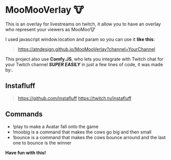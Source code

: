# MooMooVerlay 🐮

This is an overlay for livestreams on twitch, it allow you to have an overlay who represent your viewers as MooMoo🐮

I used javascript window.location and param so you can use it **like this**:

> https://atndesign.github.io/MooMooVerlay?channel=YourChannel

This project also use **Comfy.JS**, who lets you integrate with Twitch chat for your Twitch channel **_SUPER EASILY_** in just a few lines of code, it was made by:.

## Instafluff

> https://github.com/instafluff 
> https://twitch.tv/instafluff

## Commands

- !play to make a Avatar fall onto the game
- !moobig is a command that makes the cows go big and then small
- !bounce is a command that makes the cows bounce arround and the last one to bounce is the winner

**Have fun with this!**
